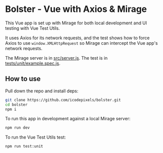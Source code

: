 # Bolster - Vue with Axios & Mirage

This Vue app is set up with Mirage for both local development and UI testing with Vue Test Utils.

It uses Axios for its network requests, and the test shows how to force Axios to use `window.XMLHttpRequest` so Mirage can intercept the Vue app's network requests.

The Mirage server is in [src/server.js](./src/server.js). The test is in [tests/unit/example.spec.js](./tests/unit/example.spec.js).

## How to use

Pull down the repo and install deps:

```sh
git clone https://github.com/icodepixels/bolster.git
cd bolster
npm i
```

To run this app in development against a local Mirage server:

```sh
npm run dev
```

To run the Vue Test Utils test:

```sh
npm run test:unit
```
